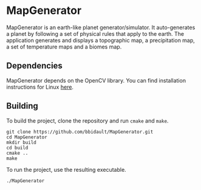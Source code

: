# MapGenerator

MapGenerator is an earth-like planet generator/simulator. It auto-generates a planet by following a set of physical rules that apply to the earth. The application generates and displays a topographic map, a precipitation map, a set of temperature maps and a biomes map.

## Dependencies

MapGenerator depends on the OpenCV library. You can find installation instructions for Linux [here](https://docs.opencv.org/3.4/d7/d9f/tutorial_linux_install.html).

## Building

To build the project, clone the repository and run `cmake` and `make`.

```
git clone https://github.com/bbidault/MapGenerator.git
cd MapGenerator
mkdir build
cd build
cmake ..
make
```

To run the project, use the resulting executable.

```
./MapGenerator
```